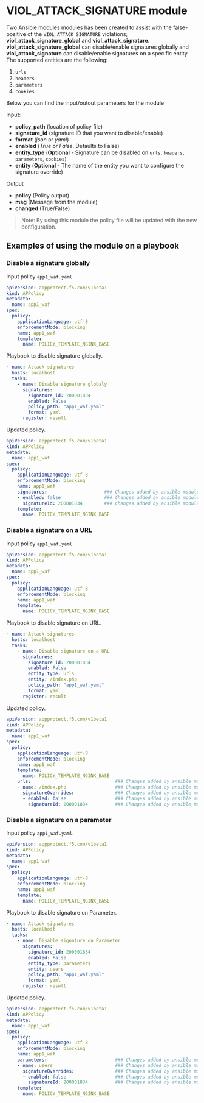 # VIOL_ATTACK_SIGNATURE module

Two Ansible modules modules has been created to assist with the false-positive of the `VIOL_ATTACK_SIGNATURE` violations; **viol_attack_signature_global** and **viol_attack_signature**. **viol_attack_signature_global** can disable/enable signatures globally and **viol_attack_signature** can disable/enable signatures on a specific entity. The supported entities are the following: 
1. `urls`
2. `headers`
3. `parameters`
4. `cookies`


Below you can find the input/outout parameters for the module

Input:
- **policy_path** (location of policy file)
- **signature_id** (signature ID that you want to disable/enable)
- **format** (*json* or *yaml*)
- **enabled** (*True* or *False*. Defaults to False)
- **entity_type** (**Optional** - Signature can be disabled on `urls`, `headers`, `parameters`, `cookies`) 
- **entity** (**Optional** - The name of the entity you want to configure the signature override) 

Output
- **policy** (Policy output)
- **msg** (Message from the module)
- **changed** (True/False)


> Note: By using this module the policy file will be updated with the new configuration.

## Examples of using the module on a playbook

### Disable a signature globally
  Input policy `app1_waf.yaml`
  
  ```yaml
  apiVersion: appprotect.f5.com/v1beta1
  kind: APPolicy
  metadata:
    name: app1_waf
  spec:
    policy:
      applicationLanguage: utf-8
      enforcementMode: blocking
      name: app1_waf
      template:
        name: POLICY_TEMPLATE_NGINX_BASE
  ```

  Playbook to disable signature globally.
  ```yaml
  - name: Attack signatures
    hosts: localhost
    tasks:
      - name: Disable signature globaly
        signatures:
          signature_id: 200001834
          enabled: False
          policy_path: "app1_waf.yaml"
          format: yaml
        register: result
  ```

  Updated policy.
  ```yaml
  apiVersion: appprotect.f5.com/v1beta1
  kind: APPolicy
  metadata:
    name: app1_waf
  spec:
    policy:
      applicationLanguage: utf-8
      enforcementMode: blocking
      name: app1_waf
      signatures:                     ### Changes added by ansible module
      - enabled: false                ### Changes added by ansible module
        signatureId: 200001834        ### Changes added by ansible module
      template:
        name: POLICY_TEMPLATE_NGINX_BASE
  ```


### Disable a signature on a URL
  Input policy `app1_waf.yaml`
  ```yaml
  apiVersion: appprotect.f5.com/v1beta1
  kind: APPolicy
  metadata:
    name: app1_waf
  spec:
    policy:
      applicationLanguage: utf-8
      enforcementMode: blocking
      name: app1_waf
      template:
        name: POLICY_TEMPLATE_NGINX_BASE
  ```


  Playbook to disable signature on URL.
  ```yaml
  - name: Attack signatures
    hosts: localhost
    tasks:
      - name: Disable signature on a URL
        signatures:
          signature_id: 200001834
          enabled: False
          entity_type: urls
          entity: /index.php          
          policy_path: "app1_waf.yaml"
          format: yaml
        register: result
  ```

  Updated policy.
  ```yaml
  apiVersion: appprotect.f5.com/v1beta1
  kind: APPolicy
  metadata:
    name: app1_waf
  spec:
    policy:
      applicationLanguage: utf-8
      enforcementMode: blocking
      name: app1_waf
      template:
        name: POLICY_TEMPLATE_NGINX_BASE
      urls:                               ### Changes added by ansible module
      - name: /index.php                  ### Changes added by ansible module
        signatureOverrides:               ### Changes added by ansible module
        - enabled: false                  ### Changes added by ansible module
          signatureId: 200001834          ### Changes added by ansible module
  ```


### Disable a signature on a parameter
  Input policy `app1_waf.yaml`.
  ```yaml
  apiVersion: appprotect.f5.com/v1beta1
  kind: APPolicy
  metadata:
    name: app1_waf
  spec:
    policy:
      applicationLanguage: utf-8
      enforcementMode: blocking
      name: app1_waf
      template:
        name: POLICY_TEMPLATE_NGINX_BASE
  ```

  Playbook to disable signature on Parameter.
  ```yaml
  - name: Attack signatures
    hosts: localhost
    tasks:
      - name: Disable signature on Parameter
        signatures:
          signature_id: 200001834
          enabled: False
          entity_type: parameters
          entity: users          
          policy_path: "app1_waf.yaml"
          format: yaml
        register: result
  ```

  Updated policy.
  ```yaml
  apiVersion: appprotect.f5.com/v1beta1
  kind: APPolicy
  metadata:
    name: app1_waf
  spec:
    policy:
      applicationLanguage: utf-8
      enforcementMode: blocking
      name: app1_waf
      parameters:                         ### Changes added by ansible module
      - name: users                       ### Changes added by ansible module
        signatureOverrides:               ### Changes added by ansible module
        - enabled: false                  ### Changes added by ansible module
          signatureId: 200001834          ### Changes added by ansible module
      template:
        name: POLICY_TEMPLATE_NGINX_BASE
  ```
